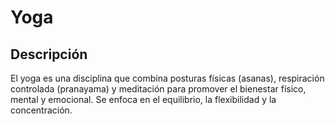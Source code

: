 # Yoga

## Descripción
El yoga es una disciplina que combina posturas físicas (asanas), respiración controlada (pranayama) y meditación para promover el bienestar físico, mental y emocional. Se enfoca en el equilibrio, la flexibilidad y la concentración.




